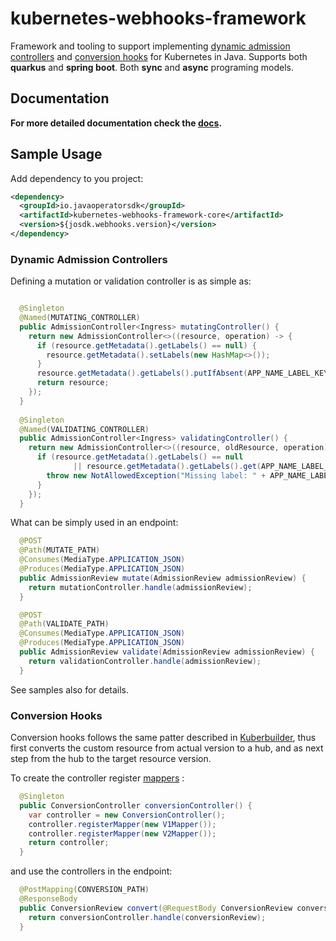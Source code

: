 # kubernetes-webhooks-framework

Framework and tooling to support
implementing [dynamic admission controllers](https://kubernetes.io/docs/reference/access-authn-authz/extensible-admission-controllers/)
and [conversion hooks](https://kubernetes.io/docs/tasks/extend-kubernetes/custom-resources/custom-resource-definition-versioning/#webhook-conversion)
for Kubernetes in Java. Supports both **quarkus** and **spring boot**. Both **sync** and **async** programing models.

## Documentation

**For more detailed documentation check the [docs](docs).**

## Sample Usage

Add dependency to you project:

```xml
<dependency>
  <groupId>io.javaoperatorsdk</groupId>
  <artifactId>kubernetes-webhooks-framework-core</artifactId>
  <version>${josdk.webhooks.version}</version>
</dependency>
```

### Dynamic Admission Controllers

Defining a mutation or validation controller is as simple as:

```java

  @Singleton
  @Named(MUTATING_CONTROLLER)
  public AdmissionController<Ingress> mutatingController() {
    return new AdmissionController<>((resource, operation) -> {
      if (resource.getMetadata().getLabels() == null) {
        resource.getMetadata().setLabels(new HashMap<>());
      }
      resource.getMetadata().getLabels().putIfAbsent(APP_NAME_LABEL_KEY, "mutation-test");
      return resource;
    });
  }
  
  @Singleton
  @Named(VALIDATING_CONTROLLER)
  public AdmissionController<Ingress> validatingController() {
    return new AdmissionController<>((resource, oldResource, operation) -> {
      if (resource.getMetadata().getLabels() == null
              || resource.getMetadata().getLabels().get(APP_NAME_LABEL_KEY) == null) {
        throw new NotAllowedException("Missing label: " + APP_NAME_LABEL_KEY);
      }
    });
  }

```

What can be simply used in an endpoint:

```java
  @POST
  @Path(MUTATE_PATH)
  @Consumes(MediaType.APPLICATION_JSON)
  @Produces(MediaType.APPLICATION_JSON)
  public AdmissionReview mutate(AdmissionReview admissionReview) {
    return mutationController.handle(admissionReview);
  }

  @POST
  @Path(VALIDATE_PATH)
  @Consumes(MediaType.APPLICATION_JSON)
  @Produces(MediaType.APPLICATION_JSON)
  public AdmissionReview validate(AdmissionReview admissionReview) {
    return validationController.handle(admissionReview);
  }
```


See samples also for details.

### Conversion Hooks

Conversion hooks follows the same patter described
in [Kuberbuilder](https://book.kubebuilder.io/multiversion-tutorial/conversion-concepts.html), thus first converts the
custom resource from actual version to a hub, and as next step from the hub to the target resource version.

To create the controller
register [mappers](https://github.com/java-operator-sdk/kubernetes-webhooks-framework/blob/main/core/src/main/java/io/javaoperatorsdk/webhook/conversion/Mapper.java)
:

```java
  @Singleton
  public ConversionController conversionController() {
    var controller = new ConversionController();
    controller.registerMapper(new V1Mapper());
    controller.registerMapper(new V2Mapper());
    return controller;
  }
```

and use the controllers in the endpoint:

```java
  @PostMapping(CONVERSION_PATH)
  @ResponseBody
  public ConversionReview convert(@RequestBody ConversionReview conversionReview) {
    return conversionController.handle(conversionReview);
  }
```
